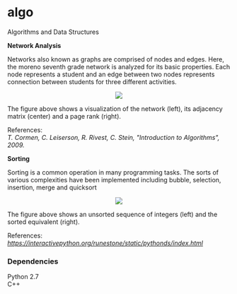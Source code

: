 # algo
Algorithms and Data Structures

**Network Analysis**

Networks also known as graphs are comprised of nodes and edges. Here, the moreno seventh grade network is analyzed for its basic properties. Each node represents a student and an edge between two nodes represents connection between students for three different activities.

<p align="center">
<img src="https://github.com/vsmolyakov/algo/blob/master/network/figures/network_merged.png"/>
</p>

The figure above shows a visualization of the network (left), its adjacency matrix (center) and a page rank (right). 

References:  
*T. Cormen, C. Leiserson, R. Rivest, C. Stein, "Introduction to Algorithms", 2009.*  

**Sorting**

Sorting is a common operation in many programming tasks. The sorts of various complexities have been implemented including bubble, selection, insertion, merge and quicksort

<p align="center">
<img src="https://github.com/vsmolyakov/algo/blob/master/sorting/figures/sorting_merged.png"/>
</p>

The figure above shows an unsorted sequence of integers (left) and the sorted equivalent (right). 

References:  
*https://interactivepython.org/runestone/static/pythonds/index.html*  


### Dependencies

Python 2.7  
C++  
